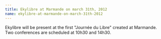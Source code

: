 ```yaml
---
title: Ekylibre at Marmande on march 31th, 2012
name: ekylibre-at-marmande-on-march-31th-2012
---
```

Ekylibre will be present at the first "Journée du Libre" created at Marmande. Two conferences are scheduled at 10h30 and 14h30.